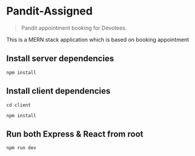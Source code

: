 # Pandit-Assigned
> Pandit appointment booking for Devotees.

This is a MERN stack application which is based on booking appointment 
## Install server dependencies
`npm install`

## Install client dependencies
`cd client`

`npm install`

## Run both Express & React from root
`npm run dev`


